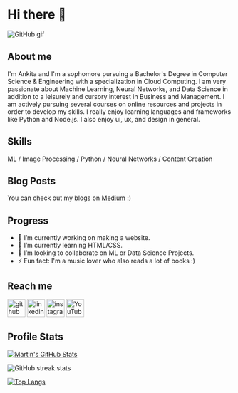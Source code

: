 # Hi there 👋
![GitHub gif](https://user-images.githubusercontent.com/64346030/98769755-a3b6c500-2406-11eb-87a7-8aaaeaf6e3e4.gif)

## About me
I'm Ankita and I'm a sophomore pursuing a Bachelor's Degree in Computer Science & Engineering with a specialization in Cloud Computing. I am very passionate about Machine Learning, Neural Networks, and Data Science in addition to a leisurely and cursory interest in Business and Management. I am actively pursuing several courses on online resources and projects in order to develop my skills. I really enjoy learning languages and frameworks like Python and Node.js. I also enjoy ui, ux, and design in general.

## Skills

 ML / Image Processing / Python / Neural Networks / Content Creation
 
 ## Blog Posts
 You can check out my blogs on [Medium](https://medium.com/@ankitasankars) :)

## Progress

- 🔭 I’m currently working on making a website.  
- 🌱 I’m currently learning HTML/CSS. 
- 👯 I’m looking to collaborate on ML or Data Science Projects. 
- ⚡ Fun fact: I'm a music lover who also reads a lot of books :) 

## Reach me 
[<img src='https://cdn.jsdelivr.net/npm/simple-icons@3.0.1/icons/github.svg' alt='github' height='40'>](https://github.com/ankitasankars)  [<img src='https://cdn.jsdelivr.net/npm/simple-icons@3.0.1/icons/linkedin.svg' alt='linkedin' height='40'>](https://www.linkedin.com/in/https://www.linkedin.com/in/ankita-k-4b943611a//)  [<img src='https://cdn.jsdelivr.net/npm/simple-icons@3.0.1/icons/instagram.svg' alt='instagram' height='40'>](https://www.instagram.com/ankitakokkera/)  [<img src='https://cdn.jsdelivr.net/npm/simple-icons@3.0.1/icons/youtube.svg' alt='YouTube' height='40'>](https://www.youtube.com/channel/https://www.youtube.com/c/AnkitaKokkera/videos)  
## Profile Stats

<a href="https://github.com/ankitasankars/ankitasankars">
  <img align="center" src="https://github-readme-stats.vercel.app/api?username=ankitasankars&show_icons=true&line_height=27&count_private=true&title_color=ff6e96&text_color=f8f8f2&icon_color=79dafa&bg_color=282a36" alt="Martin's GitHub Stats" />
</a>

![GitHub streak stats](https://github-readme-streak-stats.herokuapp.com/?user=ankitasankars)  

[![Top Langs](https://github-readme-stats.vercel.app/api/top-langs/?username=ankitasankars&layout=compact)](https://github.com/anuraghazra/github-readme-stats)

